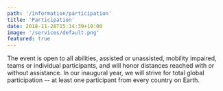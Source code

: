 ```yaml
---
path: '/information/participation'
title: 'Participation'
date: 2018-11-28T15:14:39+10:00
image: '/services/default.png'
featured: true
---
```


The event is open to all abilities, assisted or unassisted, mobility impaired, teams or individual participants, and will honor distances reached with or without assistance. In our inaugural year, we will strive for total global participation -- at least one participant from every country on Earth. 
